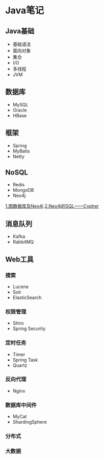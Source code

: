 # Java笔记
## Java基础
- 基础语法
- 面向对象
- 集合
- I/O
- 多线程
- JVM
## 数据库
- MySQL
- Oracle
- HBase
## 框架
- Spring
- MyBatis
- Netty
## NoSQL
- Redis
- MongoDB
- Neo4j

[1.图数据库及Neo4j][1]
[2.Neo4j的SQL——Cypher][2]

## 消息队列
- Kafka
- RabbitMQ
## Web工具
### 搜索
- Lucene
- Solr
- ElasticSearch
### 权限管理
- Shiro
- Spring Security
### 定时任务
- Timer
- Spring Task
- Quartz
### 反向代理
- Nginx
### 数据库中间件
- MyCat
- ShardingSphere
### 分布式
### 大数据

[1]: http://google.com/        "图数据库及Neo4j" 
[2]: http://search.yahoo.com/  "Yahoo Search" 
[3]: http://search.msn.com/    "MSN Search"